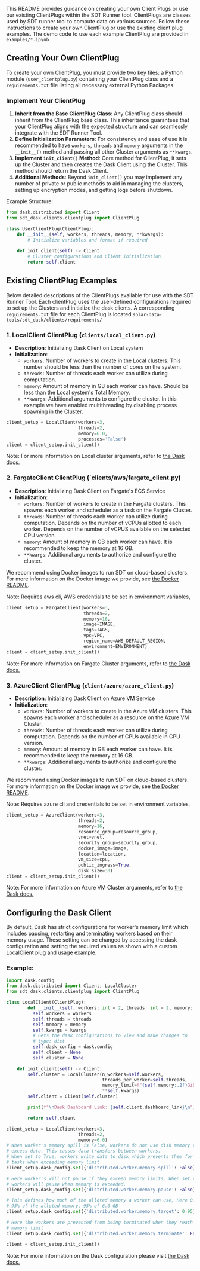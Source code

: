 This README provides guidance on creating your own Client Plugs or use our existing 
ClientPlugs within the SDT Runner tool. ClientPlugs are classes used by SDT runner 
tool to compute data on various sources. Follow these instructions to 
create your own ClientPlug or use the existing client plug examples. The demo code 
to use each example ClientPlug are provided in `examples/*.ipynb`

## Creating Your Own ClientPlug
To create your own ClientPlug, you must provide two key files: a Python module
(`user_clientplug.py`) containing your ClientPlug class and a `requirements.txt`
file listing all necessary external Python Packages.

### Implement Your ClientPlug
1. **Inherit from the Base ClientPlug Class**: Any ClientPlug class should 
inherit from the ClientPlug base class. This inheritance guarantees that your
ClientPlug aligns with the expected structure and can seamlessly integrate with 
the SDT Runner Tool.
2. **Define Initialization Parameters**: For consistency and ease of use it is 
recommended to have `workers`, `threads` and `memory` arguments in the `__init__()` 
method and passing all other Cluster arguments as `**kwargs`. 
3. **Implement `init_client()` Method**: Core method for ClientPlug, it sets up 
the Cluster and then creates the Dask Client using the Cluster. This method should
return the Dask Client.
4. **Additional Methods**: Beyond `init_client()` you may implement any number of 
private or public methods to aid in managing the clusters, setting up encryption modes,
and getting logs before shutdown.

Example Structure:
```python
from dask.distributed import Client
from sdt_dask.clients.clientplug import ClientPlug

class UserClientPlug(ClientPlug):
    def __init__(self, workers, threads, memory, **kwargs):
        # Initialize variables and format if required
    
    def init_client(self) -> Client:
        # Cluster configurations and Client Initialization
        return self.client
```
## Existing ClientPlug Examples
Below detailed descriptions of the ClientPlugs available for use with the SDT 
Runner Tool. Each clientPlug uses the user-defined configurations required to 
set up the Clusters and initialize the dask clients. A corresponding `requirements.txt`
file for each ClientPlug is located `solar-data-tools/sdt_dask/clients/requirements/`

### 1. LocalClient ClientPlug (`clients/local_client.py`)
* **Description**: Initializing Dask Client on Local system
* **Initialization**: 
  * `workers`: Number of workers to create in the Local clusters. This number 
  should be less than the number of cores on the system. 
  * `threads`: Number of threads each worker can utilize during computation.
  * `memory`: Amount of memory in GB each worker can have. Should be less than 
  the Local system's Total Memory.
  * `**kwargs`: Additional arguments to configure the cluster. In this example 
  we have enabled multithreading by disabling process spawning in the Cluster.
  
```python
client_setup = LocalClient(workers=3,
                           threads=2, 
                           memory=6.0, 
                           processes='False')
client = client_setup.init_client()
```

Note: For more information on Local cluster arguments, refer to [the Dask docs.](https://docs.dask.org/en/stable/deploying-python.html#reference)

### 2. FargateClient ClientPlug (`clients/aws/fargate_client.py)
* **Description**: Initializing Dask Client on Fargate's ECS Service
* **Initialization**: 
  * `workers`: Number of workers to create in the Fargate clusters. This spawns 
  each worker and scheduler as a task on the Fargate Cluster.
  * `threads`: Number of threads each worker can utilize during computation. 
  Depends on the number of vCPUs allotted to each worker. Depends on the number
  of vCPUS available on the selected CPU version.
  * `memory`: Amount of memory in GB each worker can have. It is recommended to 
  keep the memory at 16 GB.
  * `**kwargs`: Additional arguments to authorize and configure the cluster.

We recommend using Docker images to run SDT on cloud-based clusters. For more information on the Docker 
image we provide, see [the Docker README](./docker/README.md).

Note: Requires aws cli, AWS credentials to be set in environment variables, 
  
```python
client_setup = FargateClient(workers=3,
                             threads=2,
                             memory=16,
                             image=IMAGE,
                             tags=TAGS,
                             vpc=VPC,
                             region_name=AWS_DEFAULT_REGION,
                             environment=ENVIRONMENT)
client = client_setup.init_client()
```

Note: For more information on Fargate Cluster arguments, refer to [the Dask docs.](https://cloudprovider.dask.org/en/latest/aws.html)

### 3. AzureClient ClientPlug (`client/azure/azure_client.py`)
* **Description**: Initializing Dask Client on Azure VM Service
* **Initialization**: 
  * `workers`: Number of workers to create in the Azure VM clusters. This spawns 
  each worker and scheduler as a resource on the Azure VM Cluster.
  * `threads`: Number of threads each worker can utilize during computation. 
  Depends on the number of CPUs available in CPU version. 
  * `memory`: Amount of memory in GB each worker can have. It is recommended to 
  keep the memory at 16 GB.
  * `**kwargs`: Additional arguments to authorize and configure the cluster.

We recommend using Docker images to run SDT on cloud-based clusters. For more information on the Docker 
image we provide, see [the Docker README](./docker/README.md).

Note: Requires azure cli and credentials to be set in environment variables, 
  
```python
client_setup = AzureClient(workers=3,
                           threads=2,
                           memory=16,
                           resource_group=resource_group,
                           vnet=vnet,
                           security_group=security_group,
                           docker_image=image,
                           location=location,
                           vm_size=cpu,
                           public_ingress=True,
                           disk_size=30)
client = client_setup.init_client()
```

Note: For more information on Azure VM Cluster arguments, refer to [the Dask docs.](https://cloudprovider.dask.org/en/latest/azure.html)


## Configuring the Dask Client
By default, Dask has strict configurations for worker's memory limit which includes 
pausing, restarting and terminating workers based on their memory usage. These setting 
can be changed by accessing the dask configuration and setting the required values as shown 
with a custom LocalClient plug and usage example.

### Example:
```python
import dask.config
from dask.distributed import Client, LocalCluster
from sdt_dask.clients.clientplug import ClientPlug

class LocalClient(ClientPlug):
        def __init__(self, workers: int = 2, threads: int = 2, memory: float = 6.0, **kwargs):
          self.workers = workers
          self.threads = threads
          self.memory = memory
          self.kwargs = kwargs
          # Gets the dask configurations to view and make changes to
          # type: dict
          self.dask_config = dask.config
          self.client = None
          self.cluster = None

    def init_client(self) -> Client:
        self.cluster = LocalCluster(n_workers=self.workers,
                                    threads_per_worker=self.threads,
                                    memory_limit=f"{self.memory:.2f}GiB",
                                    **self.kwargs)
        self.client = Client(self.cluster)

        print(f"\nDask Dashboard Link: {self.client.dashboard_link}\n")

        return self.client

client_setup = LocalClient(workers=3,
                           threads=2, 
                           memory=6.0)
# When worker's memory spill is False, workers do not use disk memory to store 
# excess data. This causes data transfers between workers.
# When set to True, workers write data to disk which prevents them for rerunning
# tasks when exceeding memory limit
client_setup.dask_config.set({'distributed.worker.memory.spill': False})

# Here worker's will not pause if they exceed memory limits. When set to True, 
# workers will pause when memory is exceeded.
client_setup.dask_config.set({'distributed.worker.memory.pause': False})

# This defines how much of the alloted memory a worker can use, Here 0.95 means 
# 95% of the alloted memory, 95% of 6.0 GB
client_setup.dask_config.set({'distributed.worker.memory.target': 0.95})

# Here the workers are prevented from being terminated when they reach or exceed
# memory limit
client_setup.dask_config.set({'distributed.worker.memory.terminate': False})

client = client_setup.init_client()
```

Note: For more information on the Dask configuration please visit [the Dask docs.](https://docs.dask.org/en/latest/configuration.html)
